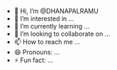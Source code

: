 - 👋 Hi, I’m @DHANAPALRAMU
- 👀 I’m interested in ...
- 🌱 I’m currently learning ...
- 💞️ I’m looking to collaborate on ...
- 📫 How to reach me ...
- 😄 Pronouns: ...
- ⚡ Fun fact: ...

<!---
DHANAPALRAMU/DHANAPALRAMU is a ✨ special ✨ repository because its `README.md` (this file) appears on your GitHub profile.
You can click the Preview link to take a look at your changes.
--->
